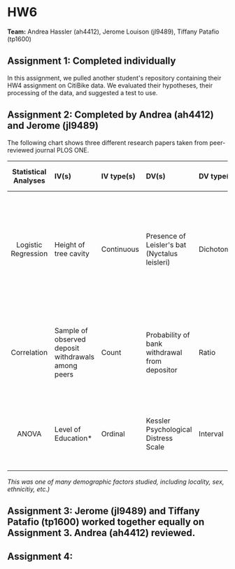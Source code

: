 # HW6

**Team:** Andrea Hassler (ah4412), Jerome Louison (jl9489), Tiffany Patafio (tp1600)

## Assignment 1: Completed individually
In this assignment, we pulled another student's repository containing their HW4 assignment on CitiBike data. We evaluated their hypotheses, their processing of the data, and suggested a test to use.

## Assignment 2: Completed by Andrea (ah4412) and Jerome (jl9489)



The following chart shows three different research papers taken from peer-reviewed journal PLOS ONE.

| **Statistical Analyses**	|  **IV(s)**  |  **IV type(s)** |  **DV(s)**  |  **DV type(s)**  |  **Control Var** | **Control Var type**  | **Question to be answered** | **_H0_** | **alpha** | **link to paper**| 
|:----------:|:----------|:------------|:-------------|:-------------|:------------|:------------- |:------------------|:----:|:-------:|:-------|
| Logistic Regression	| Height of tree cavity	| Continuous |	Presence of Leisler's bat (Nyctalus leisleri) |	Dichotomous |	N/A |	N/A	| What is the odds probability of Leisler's bat presence as tree cavity height changes? |	The ratio of occupied to non-occupied cavities is the same or decreases with a decrease in cavity height |	0.05	| https://journals.plos.org/plosone/article/file?id=10.1371/journal.pone.0200742&type=printable
Correlation	| Sample of observed deposit withdrawals among peers	| Count	| Probability of bank withdrawal from depositor	| Ratio	| N/A |	N/A	| Does a decrease in the correlation between sample of withdrawals decrease the probability of a bank run? |	N/A |	N/A	| https://journals.plos.org/plosone/article/file?id=10.1371/journal.pone.0147268&type=printable
ANOVA	| Level of Education*	| Ordinal	| Kessler Psychological Distress Scale	| Interval	| N/A	| N/A	| Bivariate relationship between demographic factors and feeling of psychological distress	| N/A	| N/A	| https://journals.plos.org/plosone/article/file?id=10.1371/journal.pone.0202818&type=printable

*This was one of many demographic factors studied, including locality, sex, ethnicitiy, etc.)*


## Assignment 3: Jerome (jl9489) and Tiffany Patafio (tp1600) worked together equally on Assignment 3. Andrea (ah4412) reviewed.



## Assignment 4: 





